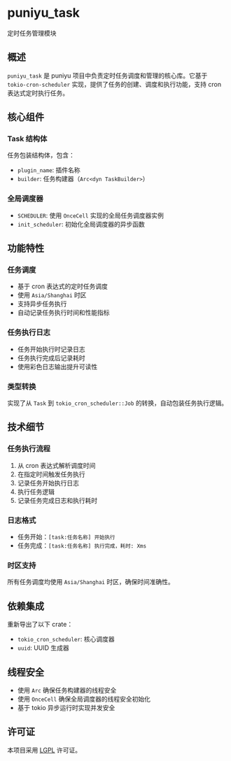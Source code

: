 # puniyu_task

定时任务管理模块

## 概述

`puniyu_task` 是 puniyu 项目中负责定时任务调度和管理的核心库。它基于 `tokio-cron-scheduler` 实现，提供了任务的创建、调度和执行功能，支持
cron 表达式定时执行任务。

## 核心组件

### Task 结构体

任务包装结构体，包含：

- `plugin_name`: 插件名称
- `builder`: 任务构建器（`Arc<dyn TaskBuilder>`）

### 全局调度器

- `SCHEDULER`: 使用 `OnceCell` 实现的全局任务调度器实例
- `init_scheduler`: 初始化全局调度器的异步函数

## 功能特性

### 任务调度

- 基于 cron 表达式的定时任务调度
- 使用 `Asia/Shanghai` 时区
- 支持异步任务执行
- 自动记录任务执行时间和性能指标

### 任务执行日志

- 任务开始执行时记录日志
- 任务执行完成后记录耗时
- 使用彩色日志输出提升可读性

### 类型转换

实现了从 `Task` 到 `tokio_cron_scheduler::Job` 的转换，自动包装任务执行逻辑。

## 技术细节

### 任务执行流程

1. 从 cron 表达式解析调度时间
2. 在指定时间触发任务执行
3. 记录任务开始执行日志
4. 执行任务逻辑
5. 记录任务完成日志和执行耗时

### 日志格式

- 任务开始：`[task:任务名称] 开始执行`
- 任务完成：`[task:任务名称] 执行完成，耗时: Xms`

### 时区支持

所有任务调度均使用 `Asia/Shanghai` 时区，确保时间准确性。

## 依赖集成

重新导出了以下 crate：

- `tokio_cron_scheduler`: 核心调度器
- `uuid`: UUID 生成器

## 线程安全

- 使用 `Arc` 确保任务构建器的线程安全
- 使用 `OnceCell` 确保全局调度器的线程安全初始化
- 基于 tokio 异步运行时实现并发安全

## 许可证

本项目采用 [LGPL](../../LICENSE) 许可证。